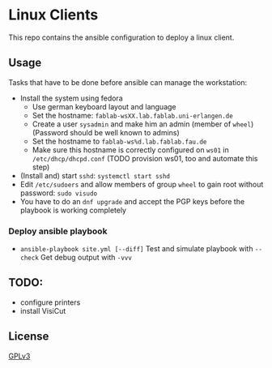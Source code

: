 # Linux Clients

This repo contains the ansible configuration to deploy a linux client.

## Usage

Tasks that have to be done before ansible can manage the workstation:

- Install the system using fedora
  - Use german keyboard layout and language
  - Set the hostname: `fablab-wsXX.lab.fablab.uni-erlangen.de`
  - Create a user `sysadmin` and make him an admin (member of `wheel`) (Password should be well known to admins)
  - Set the hostname to `fablab-ws%d.lab.fablab.fau.de`
  - Make sure this hostname is correctly configured on `ws01` in `/etc/dhcp/dhcpd.conf` (TODO provision ws01, too and automate this step)
- (Install and) start `sshd`: `systemctl start sshd`
- Edit `/etc/sudoers` and allow members of group `wheel` to gain root without password: `sudo visudo`
- You have to do an `dnf upgrade` and accept the PGP keys before the playbook is working completely

### Deploy ansible playbook

- `ansible-playbook site.yml [--diff]`
Test and simulate playbook with `--check`
Get debug output with `-vvv`

## TODO:

- configure printers
- install VisiCut

## License

[GPLv3](https://www.gnu.org/licenses/gpl.html)
